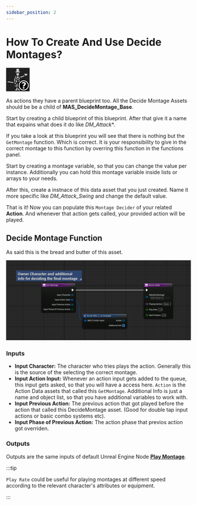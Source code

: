 ```yaml
---
sidebar_position: 2
---
```


# How To Create And Use Decide Montages? 

![DecideMontageImage](../img/T_DecideMontage.png) 

As actions they have a parent blueprint too. All the Decide Montage Assets should be be a child of **MAS_DecideMontage_Base**.

Start by creating a child blueprint of this blueprint. After that give it a name that expains what does it do like *DM_Attack**.

If you take a look at this blueprint you will see that there is nothing but the `GetMontage` function. Which is correct. It is your responsibility to give in the correct montage to this function by overring this function in the functions panel.

Start by creating a montage variable, so that you can change the value per instance. Additionally you can hold this montage variable inside lists or arrays to your needs.

After this, create a instnace of this data asset that you just created. Name it more specific like *DM_Attack_Swing* and change the default value.

That is it! Now you can populate this `Montage Decider` of your related **Action**. And whenever that action gets called, your provided action will be played.

## Decide Montage Function

As said this is the bread and butter of this asset.

![DecideMontageFunctionImage](../img/T_DecideMontageFunction.png)


### Inputs

- **Input Character:** The character who tries plays the action. Generally this is the source of the selecting the correct montage.
- **Input Action Input:** Whenever an action input gets added to the queue, this input gets asked, so that you will have a access here. `Action` is the Action Data assets that called this `GetMontage`. Additional Info is just a name and object list, so that you have additional variables to work with.
- **Input Previous Action:** The previous action that got played before the action that called this DecideMontage asset. (Good for double tap input actions or basic combo systems etc).
- **Input Phase of Previous Action:** The action phase that previos action got overriden.

### Outputs

 Outputs are the same inputs of default Unreal Engine Node **[Play Montage](https://docs.unrealengine.com/4.26/en-US/BlueprintAPI/Animation/Montage/PlayMontage/)**.

:::tip

`Play Rate` could be useful for playing montages at different speed according to the relevant character's attributes or equipment.

:::